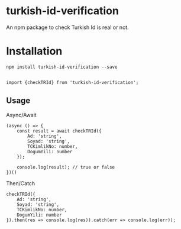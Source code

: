 # turkish-id-verification

An npm package to check Turkish Id is real or not.

# Installation

` npm install turkish-id-verification --save `

```

import {checkTRId} from 'turkish-id-verification';

```

## Usage

Async/Await

```
(async () => {
    const result = await checkTRId({
        Ad: 'string',
        Soyad: 'string',
        TCKimlikNo: number,
        DogumYili: number
    });

    console.log(result); // true or false
})()

```

Then/Catch

```
checkTRId({
    Ad: 'string',
    Soyad: 'string',
    TCKimlikNo: number,
    DogumYili: number
}).then(res => console.log(res)).catch(err => console.log(err));

```